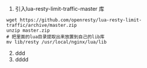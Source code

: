 1. 引入lua-resty-limit-traffic-master 库
```
wget https://github.com/openresty/lua-resty-limit-traffic/archive/master.zip
unzip master.zip
# 把里面的lua目录提取出来放置到自己的lib库
mv lib/resty /usr/local/nginx/lua/lib
```

2. ddd
3. dddd
